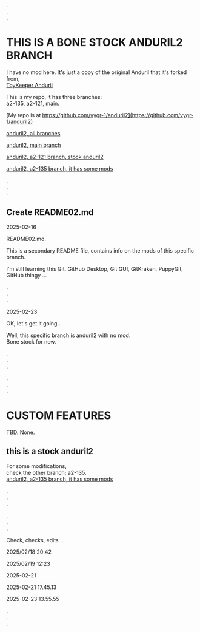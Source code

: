 .   
.   
.   


# THIS IS A BONE STOCK ANDURIL2 BRANCH


I have no mod here. It's just a copy of the original Anduril that it's forked from,  
[ToyKeeper Anduril](https://github.com/ToyKeeper/anduril) 



This is my repo, it has three branches:   
a2-135, a2-121, main. 


[My repo is at  https://github.com/vygr-1/anduril2](https://github.com/vygr-1/anduril2)


[anduril2, all branches](https://github.com/vygr-1/anduril2/branches/all)


[anduril2, main branch](https://github.com/vygr-1/anduril2/tree/main)


[anduril2, a2-121 branch, stock anduril2](https://github.com/vygr-1/anduril2/tree/a2-121)


[anduril2, a2-135 branch, it has some mods](https://github.com/vygr-1/anduril2/tree/a2-135)



.   
.   
.   

## Create README02.md

2025-02-16

README02.md.  

This is a secondary README file, contains info on the mods of this specific branch.   

I'm still learning this Git, GitHub Desktop, Git GUI, GitKraken, PuppyGit, GitHub thingy ...  

.   
.   
.   

2025-02-23

OK, let's get it going...   

Well, this specific branch is anduril2 with no mod.  
Bone stock for now.   




.   
.   
.   

.   
.   
.   

# CUSTOM FEATURES   


TBD. 
None. 


## this is a stock anduril2 

For some modifications,  
check the other branch; a2-135.   
[anduril2, a2-135 branch, it has some mods](https://github.com/vygr-1/anduril2/tree/a2-135)



.   
.   
.   

.   
.   
.   


Check, checks, edits ...


2025/02/18 20:42

2025/02/19 12:23

2025-02-21 

2025-02-21 17.45.13

2025-02-23 13.55.55




.   
.   
.   

